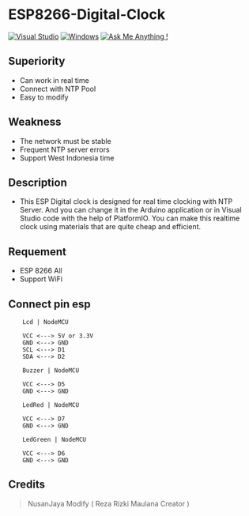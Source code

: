 # ESP8266-Digital-Clock

[![Visual Studio](https://badgen.net/badge/icon/visualstudio?icon=visualstudio&label)](https://visualstudio.microsoft.com) [![Windows](https://badgen.net/badge/icon/windows?icon=windows&label)](https://microsoft.com/windows/) [![Ask Me Anything !](https://img.shields.io/badge/Ask%20me-anything-1abc9c.svg)](https://GitHub.com/NusanJaya-Tech)

## Superiority
- Can work in real time
- Connect with NTP Pool
- Easy to modify

## Weakness
- The network must be stable
- Frequent NTP server errors
- Support West Indonesia time

## Description
- This ESP Digital clock is designed for real time clocking with NTP Server. And you can change it in the Arduino application or in Visual Studio code with the help of PlatformIO. You can make this realtime clock using materials that are quite cheap and efficient.

## Requement
- ESP 8266 All
- Support WiFi

## Connect pin esp
        Lcd | NodeMCU
        
        VCC <---> 5V or 3.3V
        GND <---> GND
        SCL <---> D1
        SDA <---> D2

        Buzzer | NodeMCU

        VCC <---> D5
        GND <---> GND

        LedRed | NodeMCU

        VCC <---> D7
        GND <---> GND

        LedGreen | NodeMCU

        VCC <---> D6
        GND <---> GND
           

## Credits
> NusanJaya Modify ( Reza Rizki Maulana Creator )
